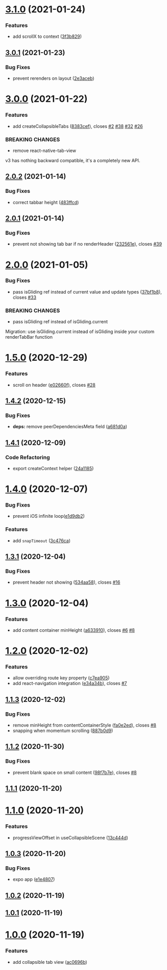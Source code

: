 # [3.1.0](https://github.com/PedroBern/react-native-collapsible-tab-view/compare/v3.0.1...v3.1.0) (2021-01-24)


### Features

* add scrollX to context ([3f3b829](https://github.com/PedroBern/react-native-collapsible-tab-view/commit/3f3b82911a9137fe9c32012c3c1676a994cde05d))

## [3.0.1](https://github.com/PedroBern/react-native-collapsible-tab-view/compare/v3.0.0...v3.0.1) (2021-01-23)


### Bug Fixes

* prevent rerenders on layout ([2e3aceb](https://github.com/PedroBern/react-native-collapsible-tab-view/commit/2e3aceb6c734ca533afbe28e1ed6b527de9468e0))

# [3.0.0](https://github.com/PedroBern/react-native-collapsible-tab-view/compare/v2.0.2...v3.0.0) (2021-01-22)


### Features

* add createCollapsibleTabs ([8383cef](https://github.com/PedroBern/react-native-collapsible-tab-view/commit/8383cefb63e118c308672c858de29780640f5518)), closes [#2](https://github.com/PedroBern/react-native-collapsible-tab-view/issues/2) [#38](https://github.com/PedroBern/react-native-collapsible-tab-view/issues/38) [#32](https://github.com/PedroBern/react-native-collapsible-tab-view/issues/32) [#26](https://github.com/PedroBern/react-native-collapsible-tab-view/issues/26)


### BREAKING CHANGES

* remove react-native-tab-view

v3 has nothing backward compatible, it's a completely new API.

## [2.0.2](https://github.com/PedroBern/react-native-collapsible-tab-view/compare/v2.0.1...v2.0.2) (2021-01-14)


### Bug Fixes

* correct tabbar height ([483ffcd](https://github.com/PedroBern/react-native-collapsible-tab-view/commit/483ffcdf2f14d7390c5bdb8c57295b1073b42927))

## [2.0.1](https://github.com/PedroBern/react-native-collapsible-tab-view/compare/v2.0.0...v2.0.1) (2021-01-14)


### Bug Fixes

* prevent not showing tab bar if no renderHeader ([232561e](https://github.com/PedroBern/react-native-collapsible-tab-view/commit/232561e18528300092b9c817e5b621ffcb3cd1ac)), closes [#39](https://github.com/PedroBern/react-native-collapsible-tab-view/issues/39)

# [2.0.0](https://github.com/PedroBern/react-native-collapsible-tab-view/compare/v1.5.0...v2.0.0) (2021-01-05)


### Bug Fixes

* pass isGliding ref instead of current value and update types ([37bf1b8](https://github.com/PedroBern/react-native-collapsible-tab-view/commit/37bf1b8fe0c6b72ab8a11a90b0656e46249d9a0b)), closes [#33](https://github.com/PedroBern/react-native-collapsible-tab-view/issues/33)


### BREAKING CHANGES

* pass isGliding ref instead of isGliding.current

Migration: use isGliding.current instead of isGliding inside your
custom renderTabBar function

# [1.5.0](https://github.com/PedroBern/react-native-collapsible-tab-view/compare/v1.4.2...v1.5.0) (2020-12-29)


### Features

* scroll on header ([e02660f](https://github.com/PedroBern/react-native-collapsible-tab-view/commit/e02660f8aba8a86b4e721cfc1b0fd0881e8c9071)), closes [#28](https://github.com/PedroBern/react-native-collapsible-tab-view/issues/28)

## [1.4.2](https://github.com/PedroBern/react-native-collapsible-tab-view/compare/v1.4.1...v1.4.2) (2020-12-15)


### Bug Fixes

* **deps:** remove peerDependenciesMeta field ([a681d0a](https://github.com/PedroBern/react-native-collapsible-tab-view/commit/a681d0ae6f55fafe43e08f12d8e9af0165f714cc))

## [1.4.1](https://github.com/PedroBern/react-native-collapsible-tab-view/compare/v1.4.0...v1.4.1) (2020-12-09)

### Code Refactoring

* export createContext helper ([24a1185](https://github.com/PedroBern/react-native-collapsible-tab-view/commit/24a1185b26ada7185a20864d87580d58a729b97b))

# [1.4.0](https://github.com/PedroBern/react-native-collapsible-tab-view/compare/v1.3.1...v1.4.0) (2020-12-07)


### Bug Fixes

* prevent iOS infinite loop([e1d9db2](https://github.com/PedroBern/react-native-collapsible-tab-view/commit/e1d9db2ebfbfc8984e998ce676b47c9681f1bfe3))


### Features

* add `snapTimeout` ([3c476ca](https://github.com/PedroBern/react-native-collapsible-tab-view/commit/3c476ca9635d86ecd1d3beb7174ec60f127e6f7e))

## [1.3.1](https://github.com/PedroBern/react-native-collapsible-tab-view/compare/v1.3.0...v1.3.1) (2020-12-04)


### Bug Fixes

* prevent header not showing ([534aa58](https://github.com/PedroBern/react-native-collapsible-tab-view/commit/534aa58b13d4d5f923de794eaa85a5329ef854b9)), closes [#16](https://github.com/PedroBern/react-native-collapsible-tab-view/issues/16)

# [1.3.0](https://github.com/PedroBern/react-native-collapsible-tab-view/compare/v1.2.0...v1.3.0) (2020-12-04)


### Features

* add content container minHeight ([a633910](https://github.com/PedroBern/react-native-collapsible-tab-view/commit/a633910afe0b7bf08c796d1902ccaeff63a80291)), closes [#6](https://github.com/PedroBern/react-native-collapsible-tab-view/issues/6) [#8](https://github.com/PedroBern/react-native-collapsible-tab-view/issues/8)

# [1.2.0](https://github.com/PedroBern/react-native-collapsible-tab-view/compare/v1.1.3...v1.2.0) (2020-12-02)

### Features

- allow overriding route key property ([c7ea905](https://github.com/PedroBern/react-native-collapsible-tab-view/commit/c7ea905d4bc0d24aa16f20dbb04d018a31b762f5))
- add react-navigation integration ([e34a34b](https://github.com/PedroBern/react-native-collapsible-tab-view/commit/e34a34b8ef2fb498be1afbbfb292154265ee7ece)), closes [#7](https://github.com/PedroBern/react-native-collapsible-tab-view/issues/7)

## [1.1.3](https://github.com/PedroBern/react-native-collapsible-tab-view/compare/v1.1.2...v1.1.3) (2020-12-02)

### Bug Fixes

- remove minHeight from contentContainerStyle ([fa0e2ed](https://github.com/PedroBern/react-native-collapsible-tab-view/commit/fa0e2edd6bff91c9f8b18c98cc5dca401cd13fd5)), closes [#8](https://github.com/PedroBern/react-native-collapsible-tab-view/issues/8)
- snapping when momentum scrolling ([887b0d9](https://github.com/PedroBern/react-native-collapsible-tab-view/commit/887b0d934a2236ae7697a8f506c1ec5ba39ea163))

## [1.1.2](https://github.com/PedroBern/react-native-collapsible-tab-view/compare/v1.1.1...v1.1.2) (2020-11-30)

### Bug Fixes

- prevent blank space on small content ([98f7b7e](https://github.com/PedroBern/react-native-collapsible-tab-view/commit/98f7b7e4f44e25f9c225d29782c8d55fabdbc83f)), closes [#8](https://github.com/PedroBern/react-native-collapsible-tab-view/issues/8)

## [1.1.1](https://github.com/PedroBern/react-native-collapsible-tab-view/compare/v1.1.0...v1.1.1) (2020-11-20)

# [1.1.0](https://github.com/PedroBern/react-native-collapsible-tab-view/compare/v1.1.0...v1.1.1) (2020-11-20)

### Features

- progressViewOffset in useCollapsibleScene ([13c444d](https://github.com/PedroBern/react-native-collapsible-tab-view/commit/13c444dd80ccfd0017a111340ab66e41808e673c))

## [1.0.3](https://github.com/PedroBern/react-native-collapsible-tab-view/compare/v1.1.0...v1.1.1) (2020-11-20)

### Bug Fixes

- expo app ([e1e4807](https://github.com/PedroBern/react-native-collapsible-tab-view/commit/e1e4807813bc352eddca094c60c0e56a7f39a805))

## [1.0.2](https://github.com/PedroBern/react-native-collapsible-tab-view/compare/v1.1.0...v1.1.1) (2020-11-19)

## [1.0.1](https://github.com/PedroBern/react-native-collapsible-tab-view/compare/v1.1.0...v1.1.1) (2020-11-19)

# [1.0.0](https://github.com/PedroBern/react-native-collapsible-tab-view/compare/v1.1.0...v1.1.1) (2020-11-19)

### Features

- add collapsible tab view ([ac0696b](https://github.com/PedroBern/react-native-collapsible-tab-view/commit/ac0696b640e9b11280607c3ac6afbe5cd86e2ca9))
